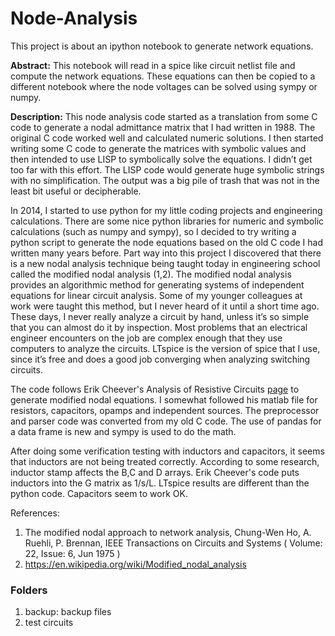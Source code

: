 # Node-Analysis
This project is about an ipython notebook to generate network equations.

**Abstract:** This notebook will read in a spice like circuit netlist file and compute the network equations. These equations can then be copied to a different notebook where the node voltages can be solved using sympy or numpy.

**Description:** This node analysis code started as a translation from some C code to generate a nodal admittance matrix that I had written in 1988.  The original C code worked well and calculated numeric solutions.  I then started writing some C code to generate the matrices with symbolic values and then intended to use LISP to symbolically solve the equations.  I didn’t get too far with this effort.  The LISP code would generate huge symbolic strings with no simplification.  The output was a big pile of trash that was not in the least bit useful or decipherable.  

In 2014, I started to use python for my little coding projects and engineering calculations.  There are some nice python libraries for numeric and symbolic calculations (such as numpy and sympy), so I decided to try writing a python script to generate the node equations based on the old C code I had written many years before.  Part way into this project I discovered that there is a new nodal analysis technique being taught today in engineering school called the modified nodal analysis (1,2).  The modified nodal analysis provides an algorithmic method for generating systems of independent equations for linear circuit analysis.  Some of my younger colleagues at work were taught this method, but I never heard of it until a short time ago.  These days, I never really analyze a circuit by hand, unless it’s so simple that you can almost do it by inspection.  Most problems that an electrical engineer encounters on the job are complex enough that they use computers to analyze the circuits.  LTspice is the version of spice that I use, since it’s free and does a good job converging when analyzing switching circuits.  

The code follows Erik Cheever's Analysis of  Resistive Circuits [page](http://www.swarthmore.edu/NatSci/echeeve1/Ref/mna/MNA1.html) to generate modified nodal equations. I somewhat followed his matlab file for resistors, capacitors, opamps and independent sources.  The preprocessor and parser code was converted from my old C code.  The use of pandas for a data frame is new and sympy is used to do the math.

After doing some verification testing with inductors and capacitors, it seems that inductors are not being treated correctly.  According to some research, inductor stamp affects the B,C and D arrays.  Erik Cheever's code puts inductors into the G matrix as 1/s/L.  LTspice results are different than the python code.  Capacitors seem to work OK.

References:
1. The modified nodal approach to network analysis, Chung-Wen Ho, A. Ruehli, P. Brennan, IEEE Transactions on Circuits and Systems ( Volume: 22, Issue: 6, Jun 1975 )
2. https://en.wikipedia.org/wiki/Modified_nodal_analysis


### Folders
1. backup: backup files
2. test circuits
